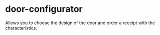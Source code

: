# door-configurator
Allows you to choose the design of the door and order a receipt with the characteristics.
